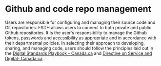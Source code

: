 # Github and code repo management 

Users are responsible for configuring and managing their source code and Git repositories.  FSDH allows users to connect to both private and public Github repositories.  It is the user's responsibility to manage the Github tokens, passwords and accessibility as appropriate and in accordance with their departmental policies.  In selecting their approach to developing, sharing, and managing code, users should follow the principles laid out in the [Digital Standards Playbook - Canada.ca](https://www.canada.ca/en/government/system/digital-government/government-canada-digital-standards.html) and [Directive on Service and Digital- Canada.ca](https://www.tbs-sct.canada.ca/pol/doc-eng.aspx?id=32601). 